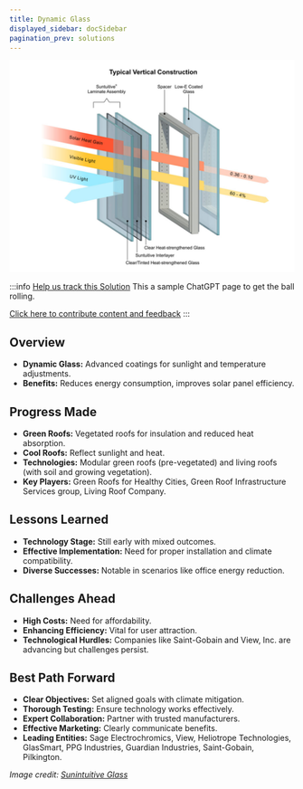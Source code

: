 ```yaml
---
title: Dynamic Glass
displayed_sidebar: docSidebar
pagination_prev: solutions
---
```

![Cover Image](../static/img/dynamic-glass.jpg)

:::info [Help us track this Solution](contribute)
This a sample ChatGPT page to get the ball rolling.

[Click here to contribute content and feedback](contribute)
:::

## Overview

* **Dynamic Glass:** Advanced coatings for sunlight and temperature adjustments.
* **Benefits:** Reduces energy consumption, improves solar panel efficiency.

## Progress Made

* **Green Roofs:** Vegetated roofs for insulation and reduced heat absorption.
* **Cool Roofs:** Reflect sunlight and heat.
* **Technologies:** Modular green roofs (pre-vegetated) and living roofs (with soil and growing vegetation).
* **Key Players:** Green Roofs for Healthy Cities, Green Roof Infrastructure Services group, Living Roof Company.

## Lessons Learned

* **Technology Stage:** Still early with mixed outcomes.
* **Effective Implementation:** Need for proper installation and climate compatibility.
* **Diverse Successes:** Notable in scenarios like office energy reduction.

## Challenges Ahead

* **High Costs:** Need for affordability.
* **Enhancing Efficiency:** Vital for user attraction.
* **Technological Hurdles:** Companies like Saint-Gobain and View, Inc. are advancing but challenges persist.

## Best Path Forward

* **Clear Objectives:** Set aligned goals with climate mitigation.
* **Thorough Testing:** Ensure technology works effectively.
* **Expert Collaboration:** Partner with trusted manufacturers.
* **Effective Marketing:** Clearly communicate benefits.
* **Leading Entities:** Sage Electrochromics, View, Heliotrope Technologies, GlasSmart, PPG Industries, Guardian Industries, Saint-Gobain, Pilkington.

*Image credit: [Sunintuitive Glass](https://suntuitiveglass.com/what-is-dynamic-glass/)*